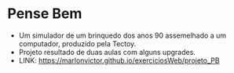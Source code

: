 # Pense Bem

* Um simulador de um brinquedo dos anos 90 assemelhado a um computador, produzido pela Tectoy.
* Projeto resultado de duas aulas com alguns upgrades.
* LINK: https://marlonvictor.github.io/exerciciosWeb/projeto_PB